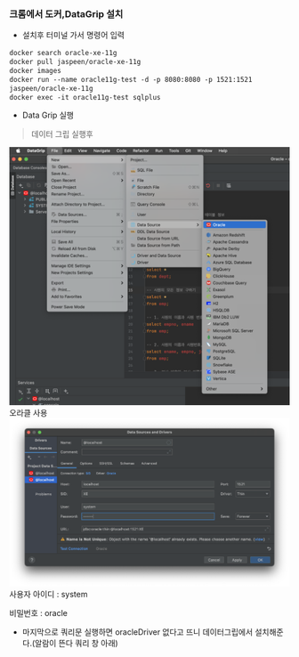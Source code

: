 
### 크롬에서 도커,DataGrip 설치
- 설치후 터미널 가서 명령어 입력
```
docker search oracle-xe-11g
docker pull jaspeen/oracle-xe-11g
docker images
docker run --name oracle11g-test -d -p 8080:8080 -p 1521:1521 jaspeen/oracle-xe-11g
docker exec -it oracle11g-test sqlplus
```
- Data Grip 실행

> 데이터 그립 실행후 

<img src="./images/1.png">
오라클 사용
<img src="./images/2.png">
사용자 아이디 : system

비밀번호 : oracle

- 마지막으로 쿼리문 실행하면 oracleDriver 없다고 뜨니 데이터그립에서 설치해준다.(알람이 뜬다 쿼리 창 아래)